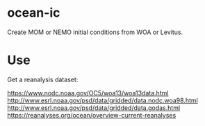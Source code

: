 # ocean-ic
Create MOM or NEMO initial conditions from WOA or Levitus.

# Use

Get a reanalysis dataset:

https://www.nodc.noaa.gov/OC5/woa13/woa13data.html
http://www.esrl.noaa.gov/psd/data/gridded/data.nodc.woa98.html
http://www.esrl.noaa.gov/psd/data/gridded/data.godas.html
https://reanalyses.org/ocean/overview-current-reanalyses

